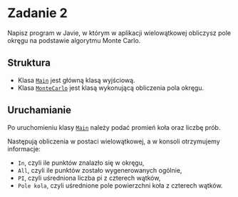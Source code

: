 # Zadanie 2

Napisz program w Javie, w którym w aplikacji wielowątkowej obliczysz pole okręgu na podstawie algorytmu Monte Carlo.

## Struktura

- Klasa [`Main`](Main.java) jest główną klasą wyjściową.
- Klasa [`MonteCarlo`](MonteCarlo.java) jest klasą wykonującą obliczenia pola okręgu.  

## Uruchamianie

Po uruchomieniu klasy [`Main`](Main.java) należy podać promień koła oraz liczbę prób.

Następują obliczenia w postaci wielowątkowej, a w konsoli otrzymujemy informacje: 
- `In`, czyli ile punktów znalazło się w okręgu,
- `All`, czyli ile punktów zostało wygenerowanych ogólnie,
- `PI`, czyli uśredniona liczba pi z czterech wątków,
- `Pole kola`, czyli uśrednione pole powierzchni koła z czterech wątków.

